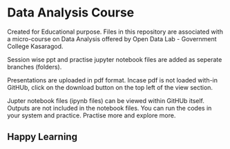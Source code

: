 # Data Analysis Course

Created for Educational purpose. 
Files in this repository are associated with a micro-course on Data Analysis offered by  Open Data Lab - Government College Kasaragod.

Session wise ppt and practise jupyter notebook files are added as seperate branches (folders).

Presentations are uploaded in pdf format.
Incase pdf is not loaded with-in GitHUb, click on the download button on the top left of the view section. 

Jupter notebook files (ipynb files) can be viewed within GitHUb itself.
Outputs are not included in the notebook files. You can run the codes in your system and practice.
Practise more and explore more.

## Happy Learning
